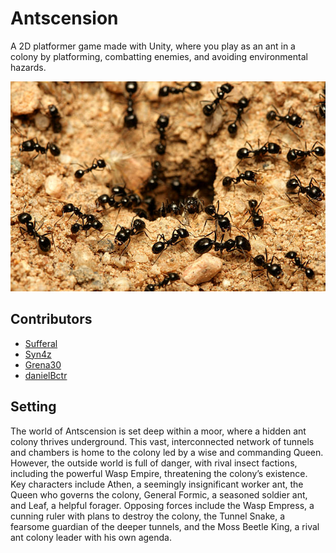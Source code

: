 # Antscension
A 2D platformer game made with Unity, where you play as an ant in a colony by platforming, combatting enemies, and avoiding environmental hazards.

![Antscension](./docs/img/ant_colony.jpg)

## Contributors
- [Sufferal](https://github.com/Sufferal)
- [Syn4z](https://github.com/Syn4z)
- [Grena30](https://github.com/Grena30)
- [danielBctr](https://github.com/danielBctr)


## Setting
The world of Antscension is set deep within a moor, where a hidden ant colony thrives underground. This vast, interconnected network of tunnels and chambers is home to the colony led by a wise and commanding Queen. However, the outside world is full of danger, with rival insect factions, including the powerful Wasp Empire, threatening the colony’s existence. Key characters include Athen, a seemingly insignificant worker ant, the Queen who governs the colony, General Formic, a seasoned soldier ant, and Leaf, a helpful forager. Opposing forces include the Wasp Empress, a cunning ruler with plans to destroy the colony, the Tunnel Snake, a fearsome guardian of the deeper tunnels, and the Moss Beetle King, a rival ant colony leader with his own agenda.